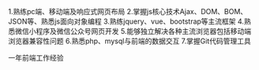 1.熟练pc端、移动端及响应式网页布局
2.掌握js核心技术Ajax、DOM、BOM、JSON等、熟悉js面向对象编程
3.熟练jquery、vue、bootstrap等主流框架
4.熟悉微信小程序及微信公众号网页开发
5.能够独立解决各种主流浏览器包括移动端浏览器兼容性问题
6.熟悉php、mysql与前端的数据交互
7.掌握Git代码管理工具



一年前端工作经验


